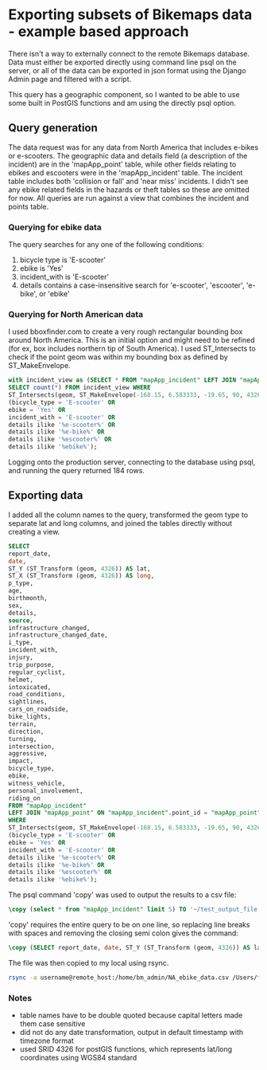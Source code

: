 # Exporting subsets of Bikemaps data - example based approach
There isn't a way to externally connect to the remote Bikemaps database. Data must either be exported directly using command line psql on the server, or all of the data can be exported in json format using the Django Admin page and filtered with a script.

This query has a geographic component, so I wanted to be able to use some built in PostGIS functions and am using the directly psql option.

## Query generation
The data request was for any data from North America that includes e-bikes or e-scooters. The geographic data and details field (a description of the incident) are in the 'mapApp_point' table, while other fields relating to ebikes and escooters were in the 'mapApp_incident' table. The incident table includes both 'collision or fall' and 'near miss' incidents. I didn't see any ebike related fields in the hazards or theft tables so these are omitted for now. All queries are run against a view that combines the incident and points table.

### Querying for ebike data
The query searches for any one of the following conditions:
1. bicycle type is 'E-scooter'
2. ebike is 'Yes'
3. incident_with is 'E-scooter'
4. details contains a case-insensitive search for 'e-scooter', 'escooter', 'e-bike', or 'ebike'

### Querying for North American data
I used bboxfinder.com to create a very rough rectangular bounding box around North America. This is an initial option and might need to be refined (for ex, box includes northern tip of South America). I used ST_Intersects to check if the point geom was within my bounding box as defined by ST_MakeEnvelope.

``` sql
with incident_view as (SELECT * FROM "mapApp_incident" LEFT JOIN "mapApp_point" ON ("mapApp_incident".point_id = "mapApp_point".id))
SELECT count(*) FROM incident_view WHERE
ST_Intersects(geom, ST_MakeEnvelope(-168.15, 6.583333, -19.65, 90, 4326)) AND
(bicycle_type = 'E-scooter' OR
ebike = 'Yes' OR
incident_with = 'E-scooter' OR
details ilike '%e-scooter%' OR
details ilike '%e-bike%' OR
details ilike '%escooter%' OR
details ilike '%ebike%');
```

Logging onto the production server, connecting to the database using psql, and running the query returned 184 rows.

## Exporting data
I added all the column names to the query, transformed the geom type to separate lat and long columns, and joined the tables directly without creating a view.

``` sql
SELECT
report_date,
date,
ST_Y (ST_Transform (geom, 4326)) AS lat,
ST_X (ST_Transform (geom, 4326)) AS long,
p_type,
age,
birthmonth,
sex,
details,
source,
infrastructure_changed,
infrastructure_changed_date,
i_type,
incident_with,
injury,
trip_purpose,
regular_cyclist,
helmet,
intoxicated,
road_conditions,
sightlines,
cars_on_roadside,
bike_lights,
terrain,
direction,
turning,
intersection,
aggressive,
impact,
bicycle_type,
ebike,
witness_vehicle,
personal_involvement,
riding_on
FROM "mapApp_incident"
LEFT JOIN "mapApp_point" ON "mapApp_incident".point_id = "mapApp_point".id
WHERE
ST_Intersects(geom, ST_MakeEnvelope(-168.15, 6.583333, -19.65, 90, 4326)) AND
(bicycle_type = 'E-scooter' OR
ebike = 'Yes' OR
incident_with = 'E-scooter' OR
details ilike '%e-scooter%' OR
details ilike '%e-bike%' OR
details ilike '%escooter%' OR
details ilike '%ebike%');
```

The psql command 'copy' was used to output the results to a csv file:

``` sql
\copy (select * from "mapApp_incident" limit 5) TO '~/test_output_file.csv' CSV HEADER
```

'copy' requires the entire query to be on one line, so replacing line breaks with spaces and removing the closing semi colon gives the command:

``` sql
\copy (SELECT report_date, date, ST_Y (ST_Transform (geom, 4326)) AS lat, ST_X (ST_Transform (geom, 4326)) AS long, p_type, age, birthmonth, sex, details, source, infrastructure_changed, infrastructure_changed_date, i_type, incident_with, injury, trip_purpose, regular_cyclist, helmet, intoxicated, road_conditions, sightlines, cars_on_roadside, bike_lights, terrain, direction, turning, intersection, aggressive, impact, bicycle_type, ebike, witness_vehicle, personal_involvement, riding_on FROM "mapApp_incident"  LEFT JOIN "mapApp_point" ON "mapApp_incident".point_id = "mapApp_point".id WHERE ST_Intersects(geom, ST_MakeEnvelope(-168.15, 6.583333, -19.65, 90, 4326)) AND (bicycle_type = 'E-scooter' OR ebike = 'Yes' OR incident_with = 'E-scooter' OR details ilike '%e-scooter%' OR details ilike '%e-bike%' OR details ilike '%escooter%' OR details ilike '%ebike%')) TO '~/NA_ebike_data.csv' CSV HEADER
```

The file was then copied to my local using rsync.
``` bash
rsync -a username@remote_host:/home/bm_admin/NA_ebike_data.csv /Users/finn
```

### Notes
- table names have to be double quoted because capital letters made them case sensitive
- did not do any date transformation, output in default timestamp with timezone format
- used SRID 4326 for postGIS functions, which represents lat/long coordinates using WGS84 standard
